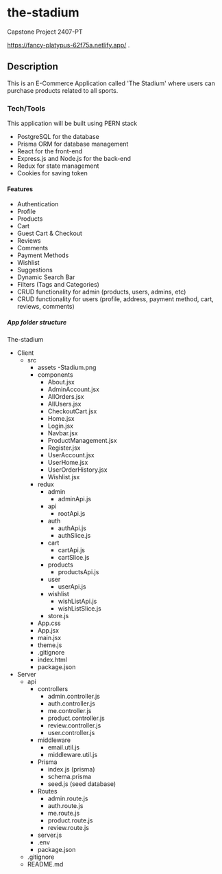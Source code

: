 # the-stadium
Capstone Project 2407-PT

https://fancy-platypus-62f75a.netlify.app/
.

## Description

This is an E-Commerce Application called 'The Stadium' where users can purchase products related to all sports.

### Tech/Tools
This application will be built using PERN stack
- PostgreSQL for the database
- Prisma ORM for database management
- React for the front-end
- Express.js and Node.js for the back-end
- Redux for state management
- Cookies for saving token

#### Features

- Authentication
- Profile
- Products
- Cart
- Guest Cart & Checkout
- Reviews
- Comments
- Payment Methods
- Wishlist
- Suggestions
- Dynamic Search Bar
- Filters (Tags and Categories)
- CRUD functionality for admin (products, users, admins, etc)
- CRUD functionality for users (profile, address, payment method, cart, reviews, comments)

##### App folder structure
The-stadium
- Client
    - src
        - assets
            -Stadium.png
        - components
            - About.jsx
            - AdminAccount.jsx
            - AllOrders.jsx
            - AllUsers.jsx
            - CheckoutCart.jsx
            - Home.jsx
            - Login.jsx
            - Navbar.jsx
            - ProductManagement.jsx
            - Register.jsx
            - UserAccount.jsx
            - UserHome.jsx
            - UserOrderHistory.jsx
            - Wishlist.jsx
        - redux
            - admin
                - adminApi.js
            - api
                - rootApi.js
            - auth
                - authApi.js
                - authSlice.js
            - cart
                - cartApi.js
                - cartSlice.js
            - products
                - productsApi.js
            - user
                - userApi.js
            - wishlist
                - wishListApi.js
                - wishListSlice.js
            - store.js
        - App.css
        - App.jsx
        - main.jsx
        - theme.js
        - .gitignore
        - index.html
        - package.json
- Server
    - api
        - controllers
            - admin.controller.js
            - auth.controller.js
            - me.controller.js
            - product.controller.js
            - review.controller.js
            - user.controller.js
        - middleware
            - email.util.js
            - middleware.util.js
        - Prisma
            - index.js (prisma)
            - schema.prisma
            - seed.js (seed database)
        - Routes
            - admin.route.js
            - auth.route.js
            - me.route.js
            - product.route.js
            - review.route.js
        - server.js
        - .env
        - package.json
    - .gitignore
    - README.md
